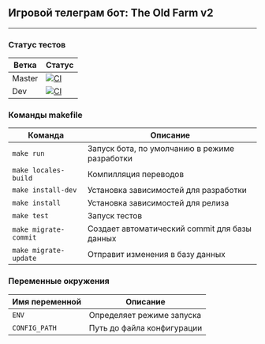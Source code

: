 Игровой телеграм бот: The Old Farm v2
-------------------------------------
***
### Статус тестов
|Ветка | Статус |
|------|--------|
|Master|[![CI](https://github.com/LuckyDenis/the-old-farm-bot/actions/workflows/ci.yaml/badge.svg?branch=master)](https://github.com/LuckyDenis/the-old-farm-bot/actions/workflows/ci.yaml) |
|Dev   |[![CI](https://github.com/LuckyDenis/the-old-farm-bot/actions/workflows/ci.yaml/badge.svg?branch=dev)](https://github.com/LuckyDenis/the-old-farm-bot/actions/workflows/ci.yaml)|


### Команды makefile
|Команда              | Описание                                      |
|---------------------|-----------------------------------------------|
|`make run`           | Запуск бота, по умолчанию в режиме разработки |
|`make locales-build` | Компилляция переводов                         | 
|`make install-dev`   | Установка зависимостей для разработки         |
|`make install`       | Установка зависимостей для релиза             |
|`make test`          | Запуск тестов                                 |
|`make migrate-commit`| Создает автоматический commit для базы данных |
|`make migrate-update`| Отправит изменения в базу данных              |

### Переменные окружения
|Имя переменной  | Описание                 |
|----------------|--------------------------|
|`ENV`           |Определяет режиме запуска |
|`CONFIG_PATH`   |Путь до файла конфигурации|
